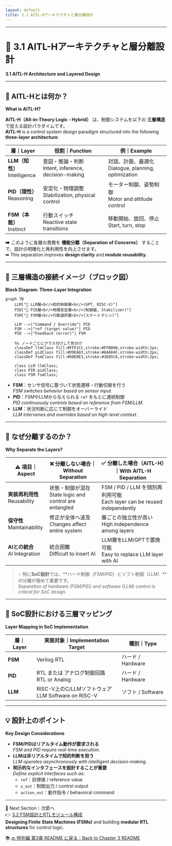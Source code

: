```yaml
---
layout: default
title: 3.1 AITL-Hアーキテクチャと層分離設計
---
```


---

# 🧠 3.1 AITL-Hアーキテクチャと層分離設計  
**3.1 AITL-H Architecture and Layered Design**

---

## 🧠 AITL-Hとは何か？  
**What is AITL-H?**

**AITL-H（All-in-Theory Logic - Hybrid）** は、制御システムを以下の **三層構造** で捉える設計パラダイムです。  
**AITL-H** is a control system design paradigm structured into the following **three-layer architecture**:

| 層｜Layer | 役割｜Function | 例｜Example |
|-----------|-------------------|--------------------|
| **LLM（知性）**<br>Intelligence | 意図・推論・判断<br>Intent, inference, decision-making | 対話、計画、最適化<br>Dialogue, planning, optimization |
| **PID（理性）**<br>Reasoning | 安定化・物理調整<br>Stabilization, physical control | モーター制御、姿勢制御<br>Motor and attitude control |
| **FSM（本能）**<br>Instinct | 行動スイッチ<br>Reactive state transitions | 移動開始、旋回、停止<br>Start, turn, stop |

➡ このように各層の責務を **機能分離（Separation of Concerns）** することで、設計の明確化と再利用性を向上させます。  
➡ This separation improves **design clarity** and **module reusability**.

---

## 🧱 三層構造の接続イメージ（ブロック図）  
**Block Diagram: Three-Layer Integration**

```mermaid
graph TB
    LLM["🧠 LLM層<br/>知的制御層<br/>(GPT, RISC-V)"]
    PID["📏 PID層<br/>物理安定層<br/>(制御器, Stabilizer)"]
    FSM["🔁 FSM層<br/>行動選択層<br/>(ステートマシン)"]

    LLM -->|"Command / Override"| PID
    FSM -->|"ref (target value)"| PID
    PID -->|"Feedback (error)"| FSM

    %% ノードごとにクラス付けして色分け
    classDef llmClass fill:#FFF2CC,stroke:#FFB000,stroke-width:2px;
    classDef pidClass fill:#D9EAD3,stroke:#6AA84F,stroke-width:2px;
    classDef fsmClass fill:#D0E0E3,stroke:#3D85C6,stroke-width:2px;

    class LLM llmClass;
    class PID pidClass;
    class FSM fsmClass;
```

- **FSM**：センサ信号に基づいて状態遷移・行動切替を行う  
  *FSM switches behavior based on sensor input.*
- **PID**：FSMやLLMから与えられる `ref` をもとに連続制御  
  *PID continuously controls based on reference from FSM/LLM.*
- **LLM**：状況判断に応じて制御をオーバーライド  
  *LLM intervenes and overrides based on high-level context.*

---

## 🎯 なぜ分離するのか？  
**Why Separate the Layers?**

| ⚠️ 項目｜Aspect | ❌ 分離しない場合｜Without Separation | ✅ 分離した場合（AITL-H）｜With AITL-H Separation |
|-------------|-----------------------------|--------------------------------------------|
| **実装再利用性**<br>Reusability | 状態・制御が混在<br>State logic and control are entangled | FSM / PID / LLM を個別再利用可能<br>Each layer can be reused independently |
| **保守性**<br>Maintainability | 修正が全体へ波及<br>Changes affect entire system | 層ごとの独立性が高い<br>High independence among layers |
| **AIとの統合**<br>AI Integration | 統合困難<br>Difficult to insert AI | LLM層をLLM/GPTで置換可能<br>Easy to replace LLM layer with AI |

> 💡 特に**SoC設計**では、**ハード制御（FSM/PID）とソフト制御（LLM）**の分離が極めて重要です。  
> *Separation of hardware (FSM/PID) and software (LLM) control is critical for SoC design.*

---

## 🔗 SoC設計における三層マッピング  
**Layer Mapping in SoC Implementation**

| 層｜Layer | 実装対象｜Implementation Target | 種別｜Type |
|--------|---------------------------|------------------|
| **FSM** | Verilog RTL | ハード / Hardware |
| **PID** | RTL または アナログ制御回路<br>RTL or Analog | ハード / Hardware |
| **LLM** | RISC-V上のC/LLMソフトウェア<br>LLM Software on RISC-V | ソフト / Software |

---

## 💡 設計上のポイント  
**Key Design Considerations**

- **FSM/PIDはリアルタイム動作が要求される**  
  *FSM and PID require real-time execution.*
- **LLMは非リアルタイムで知的判断を担う**  
  *LLM operates asynchronously with intelligent decision-making.*
- **明示的なインタフェースを設計することが重要**  
  *Define explicit interfaces such as:*  
  - `ref`：目標値 / reference value  
  - `u_out`：制御出力 / control output  
  - `action_out`：動作指令 / behavioral command

---

📎 Next Section｜次節へ  
👉 [3.2 FSM設計とRTLモジュール構成](3_2_fsm_design.md)  
**Designing Finite State Machines (FSMs)** and building **modular RTL structures** for control logic.

📚 [🔙 特別編 第3章 README に戻る｜Back to Chapter 3 README](../README.md)
